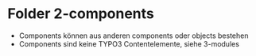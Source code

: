 # Folder 2-components

- Components können aus anderen components oder objects bestehen
- Components sind keine TYPO3 Contentelemente, siehe 3-modules